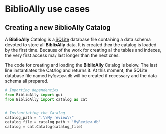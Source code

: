 # BiblioAlly use cases

## Creating a new BiblioAlly Catalog

A **BiblioAlly** Catalog is a [SQLite](https://en.wikipedia.org/wiki/SQLite) database file containing a data schema
devoted to store all **BiblioAlly** data. It is created then the catalog is loaded by the first time. Because of the
work for creating all the tables and indexes, the very first access may last longer than the next ones.

The code for creating and loading the **BiblioAlly** Catalog is below. The last line instantiates the
Catalog and returns it. At this moment, the SQLite database file named `MyReview.db` will be created
if necessary and the data schema all prepared.
```python
# Importing dependencies
from BiblioAlly import gui
from BiblioAlly import catalog as cat


# Instantiating the Catalog
catalog_path = ".\\My review\\"
catalog_file = catalog_path + 'MyReview.db'
catalog = cat.Catalog(catalog_file)
```
